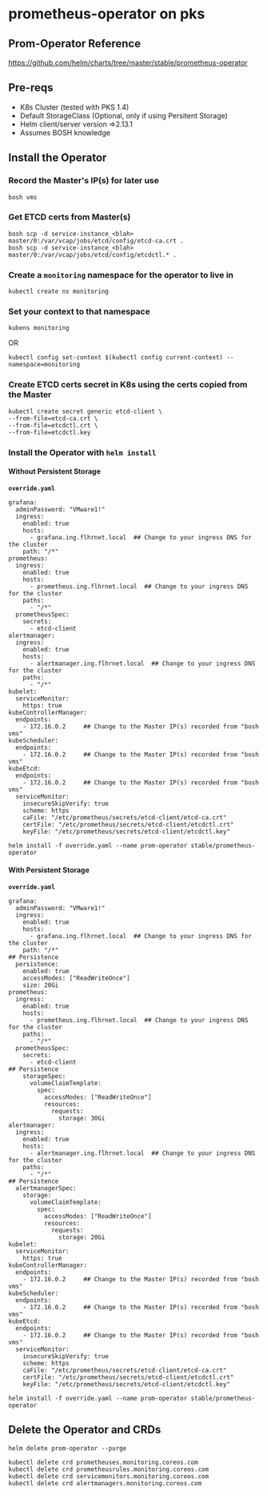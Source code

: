 # prometheus-operator on pks

## Prom-Operator Reference
https://github.com/helm/charts/tree/master/stable/prometheus-operator

## Pre-reqs

* K8s Cluster (tested with PKS 1.4)
* Default StorageClass (Optional, only if using Persitent Storage)
* Helm client/server version =>2.13.1
* Assumes BOSH knowledge

## Install the Operator

### Record the Master's IP(s) for later use
```
bosh vms
```

### Get ETCD certs from Master(s)
```
bosh scp -d service-instance_<blah> master/0:/var/vcap/jobs/etcd/config/etcd-ca.crt .
bosh scp -d service-instance_<blah> master/0:/var/vcap/jobs/etcd/config/etcdctl.* .
```

### Create a `monitoring` namespace for the operator to live in

```
kubectl create ns monitoring
```

### Set your context to that namespace
```
kubens monitoring
```
OR
```
kubectl config set-context $(kubectl config current-context) --namespace=monitoring
```

### Create ETCD certs secret in K8s using the certs copied from the Master

```
kubectl create secret generic etcd-client \
--from-file=etcd-ca.crt \
--from-file=etcdctl.crt \
--from-file=etcdctl.key
```

### Install the Operator with `helm install`

#### Without Persistent Storage

**`override.yaml`**
```
grafana:
  adminPassword: "VMware1!"
  ingress:
    enabled: true
    hosts:
      - grafana.ing.flhrnet.local  ## Change to your ingress DNS for the cluster
    path: "/*"
prometheus:
  ingress:
    enabled: true
    hosts: 
      - prometheus.ing.flhrnet.local  ## Change to your ingress DNS for the cluster
    paths:
      - "/*"
  prometheusSpec:
    secrets:
      - etcd-client
alertmanager:
  ingress:
    enabled: true
    hosts: 
      - alertmanager.ing.flhrnet.local  ## Change to your ingress DNS for the cluster
    paths:
      - "/*"
kubelet:
  serviceMonitor:
    https: true
kubeControllerManager:
  endpoints:
    - 172.16.0.2     ## Change to the Master IP(s) recorded from "bosh vms"
kubeScheduler:
  endpoints:
    - 172.16.0.2     ## Change to the Master IP(s) recorded from "bosh vms"
kubeEtcd:
  endpoints:
    - 172.16.0.2     ## Change to the Master IP(s) recorded from "bosh vms"
  serviceMonitor:
    insecureSkipVerify: true
    scheme: https
    caFile: "/etc/prometheus/secrets/etcd-client/etcd-ca.crt"
    certFile: "/etc/prometheus/secrets/etcd-client/etcdctl.crt"
    keyFile: "/etc/prometheus/secrets/etcd-client/etcdctl.key"
```

```
helm install -f override.yaml --name prom-operator stable/prometheus-operator
```

#### With Persistent Storage

**`override.yaml`**
```    
grafana:
  adminPassword: "VMware1!"
  ingress:
    enabled: true
    hosts:
      - grafana.ing.flhrnet.local  ## Change to your ingress DNS for the cluster
    path: "/*"
## Persistence
  persistence:
    enabled: true
    accessModes: ["ReadWriteOnce"]
    size: 20Gi
prometheus:
  ingress:
    enabled: true
    hosts: 
      - prometheus.ing.flhrnet.local  ## Change to your ingress DNS for the cluster
    paths:
      - "/*"
  prometheusSpec:
    secrets:
      - etcd-client
## Persistence
    storageSpec:
      volumeClaimTemplate:
        spec:
          accessModes: ["ReadWriteOnce"]
          resources:
            requests:
              storage: 30Gi
alertmanager:
  ingress:
    enabled: true
    hosts: 
      - alertmanager.ing.flhrnet.local  ## Change to your ingress DNS for the cluster
    paths:
      - "/*"
## Persistence
  alertmanagerSpec:
    storage:
      volumeClaimTemplate:
        spec:
          accessModes: ["ReadWriteOnce"]
          resources:
            requests:
              storage: 20Gi
kubelet:
  serviceMonitor:
    https: true
kubeControllerManager:
  endpoints:
    - 172.16.0.2     ## Change to the Master IP(s) recorded from "bosh vms"
kubeScheduler:
  endpoints:
    - 172.16.0.2     ## Change to the Master IP(s) recorded from "bosh vms"
kubeEtcd:
  endpoints:
    - 172.16.0.2     ## Change to the Master IP(s) recorded from "bosh vms"
  serviceMonitor:
    insecureSkipVerify: true
    scheme: https
    caFile: "/etc/prometheus/secrets/etcd-client/etcd-ca.crt"
    certFile: "/etc/prometheus/secrets/etcd-client/etcdctl.crt"
    keyFile: "/etc/prometheus/secrets/etcd-client/etcdctl.key"
```

```
helm install -f override.yaml --name prom-operator stable/prometheus-operator
```

## Delete the Operator and CRDs

```
helm delete prom-operator --purge
```

```
kubectl delete crd prometheuses.monitoring.coreos.com
kubectl delete crd prometheusrules.monitoring.coreos.com
kubectl delete crd servicemonitors.monitoring.coreos.com
kubectl delete crd alertmanagers.monitoring.coreos.com
```
